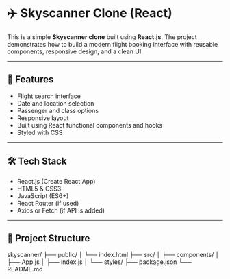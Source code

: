 # ✈️ Skyscanner Clone (React)

This is a simple **Skyscanner clone** built using **React.js**. The project demonstrates how to build a modern flight booking interface with reusable components, responsive design, and a clean UI.

---

## 🚀 Features

- Flight search interface
- Date and location selection
- Passenger and class options
- Responsive layout
- Built using React functional components and hooks
- Styled with CSS

---

## 🛠 Tech Stack

- React.js (Create React App)
- HTML5 & CSS3
- JavaScript (ES6+)
- React Router (if used)
- Axios or Fetch (if API is added)

---

## 📁 Project Structure

skyscanner/
├── public/
│ └── index.html
├── src/
│ ├── components/
│ ├── App.js
│ ├── index.js
│ └── styles/
├── package.json
└── README.md
